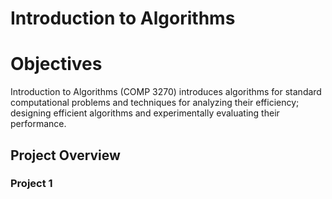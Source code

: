 # Introduction to Algorithms

# Objectives
Introduction to Algorithms (COMP 3270) introduces algorithms for standard computational problems and techniques for analyzing their efficiency; designing efficient algorithms and experimentally evaluating their performance.

## Project Overview
### Project 1


